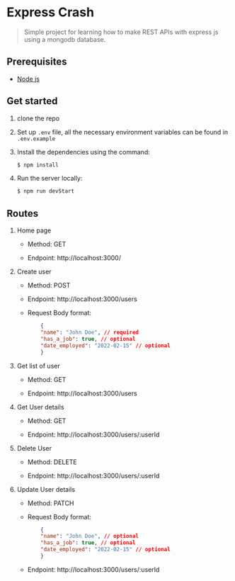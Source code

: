 # Express Crash

> Simple project for learning how to make REST APIs with express js using a mongodb database.

## Prerequisites

- [Node js](https://nodejs.org/en/)

## Get started

1. clone the repo

2. Set up `.env` file, all the necessary environment variables can be found in `.env.example`

3. Install the dependencies using the command:
     ```sh
    $ npm install
    ```

4. Run the server locally:
    ```sh
    $ npm run devStart
    ```

## Routes

1. Home page 

    - Method: GET

    - Endpoint: http://localhost:3000/


2. Create user

    - Method: POST

    - Endpoint: http://localhost:3000/users

    - Request Body format:
        ```json
            {
            "name": "John Doe", // required
            "has_a_job": true, // optional
            "date_employed": "2022-02-15" // optional
            }
        ```

    
3. Get list of user

    - Method: GET

    - Endpoint: http://localhost:3000/users


4. Get User details

    - Method: GET

    - Endpoint: http://localhost:3000/users/:userId


5. Delete User

    - Method: DELETE

    - Endpoint: http://localhost:3000/users/:userId


6. Update User details

    - Method: PATCH

    - Request Body format:

        ```json
            {
            "name": "John Doe", // optional
            "has_a_job": true, // optional
            "date_employed": "2022-02-15" // optional
            }
        ```

    - Endpoint: http://localhost:3000/users/:userId

    
